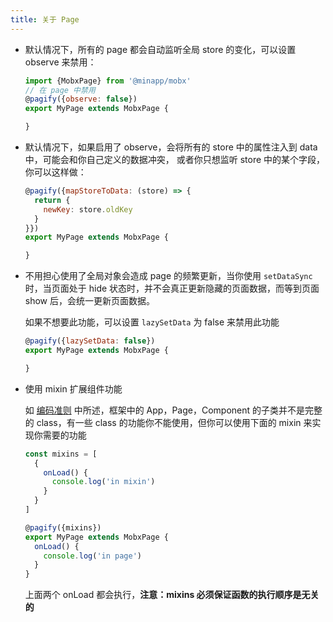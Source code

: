 ```yaml
---
title: 关于 Page
---
```


* 默认情况下，所有的 page 都会自动监听全局 store 的变化，可以设置 observe 来禁用：

  ```js
  import {MobxPage} from '@minapp/mobx'
  // 在 page 中禁用
  @pagify({observe: false})
  export MyPage extends MobxPage {

  }
  ```

* 默认情况下，如果启用了 observe，会将所有的 store 中的属性注入到 data 中，可能会和你自己定义的数据冲突，
  或者你只想监听 store 中的某个字段，你可以这样做：

  ```js
  @pagify({mapStoreToData: (store) => {
    return {
      newKey: store.oldKey
    }
  }})
  export MyPage extends MobxPage {

  }
  ```

* 不用担心使用了全局对象会造成 page 的频繁更新，当你使用 `setDataSync` 时，当页面处于 hide
  状态时，并不会真正更新隐藏的页面数据，而等到页面 show 后，会统一更新页面数据。

  如果不想要此功能，可以设置 `lazySetData` 为 false 来禁用此功能

  ```js
  @pagify({lazySetData: false})
  export MyPage extends MobxPage {

  }
  ```

* 使用 mixin 扩展组件功能

  如 [编码准则](./doc-coding-rule.md) 中所述，框架中的 App，Page，Component 的子类并不是完整的 class，有一些 class
  的功能你不能使用，但你可以使用下面的 mixin 来实现你需要的功能

  ```js
  const mixins = [
    {
      onLoad() {
        console.log('in mixin')
      }
    }
  ]

  @pagify({mixins})
  export MyPage extends MobxPage {
    onLoad() {
      console.log('in page')
    }
  }
  ```

  上面两个 onLoad 都会执行，**注意：mixins 必须保证函数的执行顺序是无关的**
